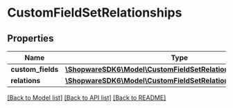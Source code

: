 # CustomFieldSetRelationships

## Properties
Name | Type | Description | Notes
------------ | ------------- | ------------- | -------------
**custom_fields** | [**\ShopwareSDK6\Model\CustomFieldSetRelationshipsCustomFields**](CustomFieldSetRelationshipsCustomFields.md) |  | [optional] 
**relations** | [**\ShopwareSDK6\Model\CustomFieldSetRelationshipsRelations**](CustomFieldSetRelationshipsRelations.md) |  | [optional] 

[[Back to Model list]](../../README.md#documentation-for-models) [[Back to API list]](../../README.md#documentation-for-api-endpoints) [[Back to README]](../../README.md)

